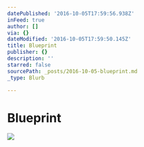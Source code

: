 ```yaml
---
datePublished: '2016-10-05T17:59:56.938Z'
inFeed: true
author: []
via: {}
dateModified: '2016-10-05T17:59:50.145Z'
title: Blueprint
publisher: {}
description: ''
starred: false
sourcePath: _posts/2016-10-05-blueprint.md
_type: Blurb

---
```

# Blueprint
![](https://the-grid-user-content.s3-us-west-2.amazonaws.com/54c5c7da-6215-43d5-a4f6-2a972c9c1632.jpg)